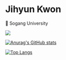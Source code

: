 
# Jihyun Kwon

:school: Sogang University

<div>
<img src="https://img.shields.io/badge/Python-3776AB?style=flat-square&logo=Python&logoColor=white"/>
<div/>

[![Anurag's GitHub stats](https://github-readme-stats.vercel.app/api?username=o0jihyun0o)](https://github.com/anuraghazra/github-readme-stats)
  
[![Top Langs](https://github-readme-stats.vercel.app/api/top-langs/?username=o0jihyun0o&layout=compact)](https://github.com/anuraghazra/github-readme-stats)

